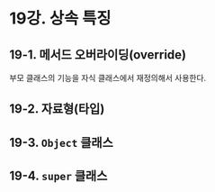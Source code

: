 # 19강. 상속 특징

## 19-1. 메서드 오버라이딩(override)

부모 클래스의 기능을 자식 클래스에서 재정의해서 사용한다.



## 19-2. 자료형(타입)



## 19-3. `Object` 클래스



## 19-4. `super` 클래스

